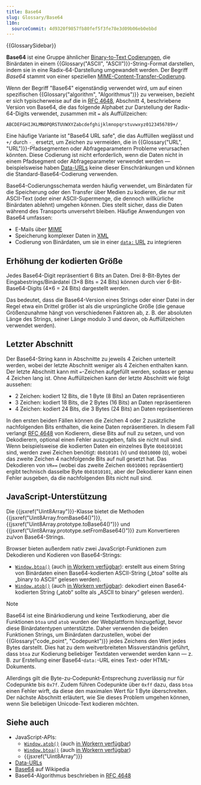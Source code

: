 ```yaml
---
title: Base64
slug: Glossary/Base64
l10n:
  sourceCommit: 4d9320f9857fb80fef5f3fe78e3d09b06eb0ebbd
---
```


{{GlossarySidebar}}

**Base64** ist eine Gruppe ähnlicher [Binary-to-Text Codierungen](https://de.wikipedia.org/wiki/Binary-to-text_encoding), die Binärdaten in einem {{Glossary("ASCII", "ASCII")}}-String-Format darstellen, indem sie in eine Radix-64-Darstellung umgewandelt werden. Der Begriff _Base64_ stammt von einer speziellen [MIME-Content-Transfer-Codierung](https://de.wikipedia.org/wiki/Multipurpose_Internet_Mail_Extensions#Content-Transfer-Coding).

Wenn der Begriff "Base64" eigenständig verwendet wird, um auf einen spezifischen {{Glossary("algorithm", "Algorithmus")}} zu verweisen, bezieht er sich typischerweise auf die in [RFC 4648](https://datatracker.ietf.org/doc/html/rfc4648), Abschnitt 4, beschriebene Version von Base64, die das folgende Alphabet zur Darstellung der Radix-64-Digits verwendet, zusammen mit `=` als Auffüllzeichen:

```plain
ABCDEFGHIJKLMNOPQRSTUVWXYZabcdefghijklmnopqrstuvwxyz0123456789+/
```

Eine häufige Variante ist "Base64 URL safe", die das Auffüllen weglässt und `+/` durch `-_` ersetzt, um Zeichen zu vermeiden, die in {{Glossary("URL", "URL")}}-Pfadsegmenten oder Abfrageparametern Probleme verursachen könnten. Diese Codierung ist nicht erforderlich, wenn die Daten nicht in einem Pfadsegment oder Abfrageparameter verwendet werden — beispielsweise haben [Data-URLs](/de/docs/Web/URI/Reference/Schemes/data) keine dieser Einschränkungen und können die Standard-Base64-Codierung verwenden.

Base64-Codierungsschemata werden häufig verwendet, um Binärdaten für die Speicherung oder den Transfer über Medien zu kodieren, die nur mit ASCII-Text (oder einer ASCII-Supermenge, die dennoch willkürliche Binärdaten ablehnt) umgehen können. Dies stellt sicher, dass die Daten während des Transports unversehrt bleiben. Häufige Anwendungen von Base64 umfassen:

- E-Mails über [MIME](https://de.wikipedia.org/wiki/Multipurpose_Internet_Mail_Extensions)
- Speicherung komplexer Daten in [XML](/de/docs/Web/XML)
- Codierung von Binärdaten, um sie in einer [`data:` URL](/de/docs/Web/URI/Reference/Schemes/data) zu integrieren

## Erhöhung der kodierten Größe

Jedes Base64-Digit repräsentiert 6 Bits an Daten. Drei 8-Bit-Bytes der Eingabestrings/Binärdatei (3×8 Bits = 24 Bits) können durch vier 6-Bit-Base64-Digits (4×6 = 24 Bits) dargestellt werden.

Das bedeutet, dass die Base64-Version eines Strings oder einer Datei in der Regel etwa ein Drittel größer ist als die ursprüngliche Größe (die genaue Größenzunahme hängt von verschiedenen Faktoren ab, z. B. der absoluten Länge des Strings, seiner Länge modulo 3 und davon, ob Auffüllzeichen verwendet werden).

## Letzter Abschnitt

Der Base64-String kann in Abschnitte zu jeweils 4 Zeichen unterteilt werden, wobei der letzte Abschnitt weniger als 4 Zeichen enthalten kann. Der letzte Abschnitt kann mit `=`-Zeichen aufgefüllt werden, sodass er genau 4 Zeichen lang ist. Ohne Auffüllzeichen kann der letzte Abschnitt wie folgt aussehen:

- 2 Zeichen: kodiert 12 Bits, die 1 Byte (8 Bits) an Daten repräsentieren
- 3 Zeichen: kodiert 18 Bits, die 2 Bytes (16 Bits) an Daten repräsentieren
- 4 Zeichen: kodiert 24 Bits, die 3 Bytes (24 Bits) an Daten repräsentieren

In den ersten beiden Fällen können die Zeichen 4 oder 2 zusätzliche nachfolgenden Bits enthalten, die keine Daten repräsentieren. In diesem Fall verlangt [RFC 4648](https://datatracker.ietf.org/doc/html/rfc4648#section-3.5) von Kodierern, diese Bits auf null zu setzen, und von Dekodierern, optional einen Fehler auszugeben, falls sie nicht null sind. Wenn beispielsweise die kodierten Daten ein einzelnes Byte `0b01010101` sind, werden zwei Zeichen benötigt: `0b010101` (`V`) und `0b010000` (`Q`), wobei das zweite Zeichen 4 nachfolgende Bits auf null gesetzt hat. Das Dekodieren von `VR==` (wobei das zweite Zeichen `0b010001` repräsentiert) ergibt technisch dasselbe Byte `0b01010101`, aber der Dekodierer kann einen Fehler ausgeben, da die nachfolgenden Bits nicht null sind.

## JavaScript-Unterstützung

Die {{jsxref("Uint8Array")}}-Klasse bietet die Methoden {{jsxref("Uint8Array.fromBase64()")}}, {{jsxref("Uint8Array.prototype.toBase64()")}} und {{jsxref("Uint8Array.prototype.setFromBase64()")}} zum Konvertieren zu/von Base64-Strings.

Browser bieten außerdem nativ zwei JavaScript-Funktionen zum Dekodieren und Kodieren von Base64-Strings:

- [`Window.btoa()`](/de/docs/Web/API/Window/btoa) (auch [in Workern verfügbar](/de/docs/Web/API/WorkerGlobalScope/btoa)): erstellt aus einem String von Binärdaten einen Base64-kodierten ASCII-String („btoa“ sollte als „binary to ASCII“ gelesen werden).
- [`Window.atob()`](/de/docs/Web/API/Window/atob) (auch [in Workern verfügbar](/de/docs/Web/API/WorkerGlobalScope/atob)): dekodiert einen Base64-kodierten String („atob“ sollte als „ASCII to binary“ gelesen werden).

> [!NOTE]
> Base64 ist eine Binärkodierung und keine Textkodierung, aber die Funktionen `btoa` und `atob` wurden der Webplattform hinzugefügt, bevor diese Binärdatentypen unterstützte. Daher verwenden die beiden Funktionen Strings, um Binärdaten darzustellen, wobei der {{Glossary("code_point", "Codepunkt")}} jedes Zeichens den Wert jedes Bytes darstellt. Dies hat zu dem weitverbreiteten Missverständnis geführt, dass `btoa` zur Kodierung beliebiger Textdaten verwendet werden kann — z. B. zur Erstellung einer Base64-`data:`-URL eines Text- oder HTML-Dokuments.
>
> Allerdings gilt die Byte-zu-Codepunkt-Entsprechung zuverlässig nur für Codepunkte bis `0x7f`. Zudem führen Codepunkte über `0xff` dazu, dass `btoa` einen Fehler wirft, da diese den maximalen Wert für 1 Byte überschreiten. Der nächste Abschnitt erläutert, wie Sie dieses Problem umgehen können, wenn Sie beliebigen Unicode-Text kodieren möchten.

## Siehe auch

- JavaScript-APIs:
  - [`Window.atob()`](/de/docs/Web/API/Window/atob) (auch [in Workern verfügbar](/de/docs/Web/API/WorkerGlobalScope/atob))
  - [`Window.btoa()`](/de/docs/Web/API/Window/btoa) (auch [in Workern verfügbar](/de/docs/Web/API/WorkerGlobalScope/btoa))
  - {{jsxref("Uint8Array")}}
- [Data-URLs](/de/docs/Web/URI/Reference/Schemes/data)
- [Base64](https://de.wikipedia.org/wiki/Base64) auf Wikipedia
- Base64-Algorithmus beschrieben in [RFC 4648](https://datatracker.ietf.org/doc/html/rfc4648)

